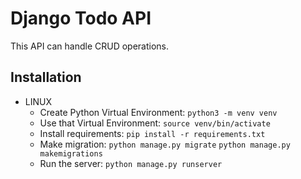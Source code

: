 # Django Todo API

This API can handle CRUD operations.

## Installation

- LINUX
  - Create Python Virtual Environment:
    `python3 -m venv venv`
  - Use that Virtual Environment:
    `source venv/bin/activate`
  - Install requirements:
    `pip install -r requirements.txt`
  - Make migration:
    `python manage.py migrate`
    `python manage.py makemigrations`
  - Run the server:
    `python manage.py runserver`
